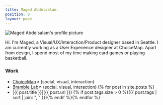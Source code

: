 ```yaml
---
title: Maged Abdelsalam
position: 0
layout: page
---
```


<img class="right" src="uploads/maged.png" alt="Maged Abdelsalam's profile picture">

Hi. I'm Maged, a Visual/UX/Interaction/Product designer based in Seattle. I am currently working as a User Experience designer at ChoiceMap. Apart from design, I spend most of my time making card games or playing basketball.

### Work

* [ChoiceMap](https://choicemap.co/)↗ (social, visual, interaction)
* [Bramble Lab](http://www.bramblelab.com)↗ (social, visual, interaction) {% for post in site.posts %}
* [{{ post.title }}]({{ post.url }}) {% if post.tags.size > 0 %}({{ post.tags | sort | join: ", " }}){% endif %}{% endfor %}
